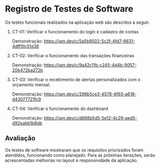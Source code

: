 # Registro de Testes de Software

Os testes funcionais realizados na aplicação web são descritos a seguir.

<ol>
  <li>CT-01: Verificar o funcionamento do login e cadastro de contas

  Demonstração: https://jam.dev/c/5a5b9502-5c2f-4fd7-8631-4dff5fc51d38

  </li>
  <li>CT-02: Verificar o funcionamento das transações financeiras
  
  Demonstração: https://jam.dev/c/9a42c11b-c245-4d4b-9057-20b472ba272b
  </li>

  <li>CT-03: Verificar o recebimento de alertas personalizados com o orçamento mensal.
  
  Demonstração: https://jam.dev/c/296b5ce3-4578-4f93-a618-d43077721fc9
  </li>

  <li>CT-04: Verificar o funcionamento do dashboard
  
  Demonstração: https://jam.dev/c/d668b5d5-5e12-4c29-aed5-d92eabb1b8db
  </li>

  
</ol>

## Avaliação

Os testes de software mostraram que os requisitos priorizados foram atendidos, funcionando como planejado. Para as próximas iterações, serão acrescentadas melhorias no layout e responsividade da aplicação.
